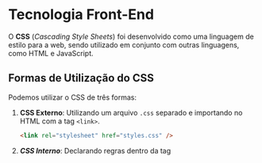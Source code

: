 # Tecnologia Front-End

O **CSS** (_Cascading Style Sheets_) foi desenvolvido como uma linguagem de estilo para a web, sendo utilizado em conjunto com outras linguagens, como HTML e JavaScript.

## Formas de Utilização do CSS

Podemos utilizar o CSS de três formas:

1. **CSS Externo**: Utilizando um arquivo `.css` separado e importando no HTML com a tag `<link>`.
   ```html
   <link rel="stylesheet" href="styles.css" />
   ```
2. **_CSS Interno_**: Declarando regras dentro da tag <style> no próprio HTML.

```html
<style>
  body {
  }
</style>
``` 3. **_CSS Inline_**: Aplicando estilos diretamente na tag HTML. ```html
<h1 style="color: blue;">
  <p style="color: blue; font-size: 18px;">Este é um exemplo de CSS inline.</p>
</h1>
```
```
